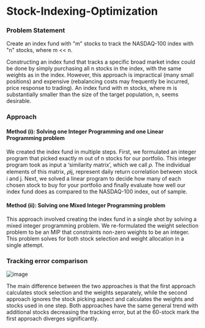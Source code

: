 # Stock-Indexing-Optimization


### Problem Statement

Create an index fund with "m" stocks to track the NASDAQ-100 index with "n" stocks, where m << n.

Constructing an index fund that tracks a specific broad market index could be done by simply purchasing all n stocks in the index, with the same weights as in the index. However, this approach is impractical (many small positions) and expensive (rebalancing costs may frequently be incurred, price response to trading). An index fund with m stocks, where m is substantially smaller than the size of the target population, n, seems desirable.

### Approach

#### Method (i):  Solving one Integer Programming and one Linear Programming problem
We created the index fund in multiple steps. First, we formulated an integer program that picked exactly m out of n stocks for our portfolio. This integer program took as input a ‘similarity matrix’, which we call 𝜌. The individual elements of this matrix, 𝜌ij, represent daily return correlation between stock i and j.  Next, we solved a linear program to decide how many of each chosen stock to buy for your portfolio and finally evaluate how well our index fund does as compared to the NASDAQ-100 index, out of sample. 


#### Method (ii):  Solving one Mixed Integer Programming problem
This approach involved creating the index fund in a single shot by solving a mixed integer programming problem. We re-formulated the weight selection problem to be an MIP that constraints non-zero weights to be an integer. This problem solves for both stock selection and weight allocation in a single attempt.  

### Tracking error comparison

![image](https://user-images.githubusercontent.com/26767610/225147915-ecec4256-287d-4c0b-9881-e9f41eb3508b.png)

The main difference between the two approaches is that the first approach calculates stock selection and the weights separately, while the second approach ignores the stock picking aspect and calculates the weights and stocks used in one step. Both approaches have the same general trend with additional stocks decreasing the tracking error, but at the 60-stock mark the first approach diverges significantly.
